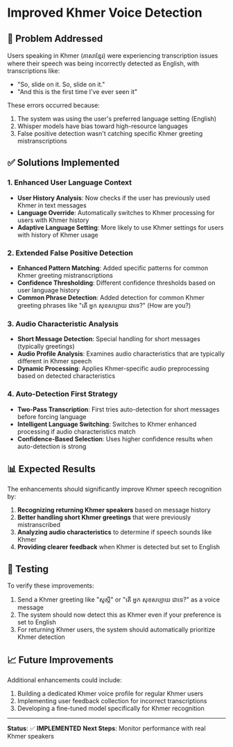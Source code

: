 # Improved Khmer Voice Detection

## 🚨 Problem Addressed

Users speaking in Khmer (ភាសាខ្មែរ) were experiencing transcription issues where their speech was being incorrectly detected as English, with transcriptions like:
- "So, slide on it. So, slide on it."
- "And this is the first time I've ever seen it"

These errors occurred because:
1. The system was using the user's preferred language setting (English)
2. Whisper models have bias toward high-resource languages
3. False positive detection wasn't catching specific Khmer greeting mistranscriptions

## ✅ Solutions Implemented

### 1. Enhanced User Language Context

- **User History Analysis**: Now checks if the user has previously used Khmer in text messages
- **Language Override**: Automatically switches to Khmer processing for users with Khmer history
- **Adaptive Language Setting**: More likely to use Khmer settings for users with history of Khmer usage

### 2. Extended False Positive Detection

- **Enhanced Pattern Matching**: Added specific patterns for common Khmer greeting mistranscriptions
- **Confidence Thresholding**: Different confidence thresholds based on user language history
- **Common Phrase Detection**: Added detection for common Khmer greeting phrases like "តើ អ្នក សុខសប្បាយ ជាទេ?" (How are you?)

### 3. Audio Characteristic Analysis

- **Short Message Detection**: Special handling for short messages (typically greetings)
- **Audio Profile Analysis**: Examines audio characteristics that are typically different in Khmer speech
- **Dynamic Processing**: Applies Khmer-specific audio preprocessing based on detected characteristics

### 4. Auto-Detection First Strategy

- **Two-Pass Transcription**: First tries auto-detection for short messages before forcing language
- **Intelligent Language Switching**: Switches to Khmer enhanced processing if audio characteristics match
- **Confidence-Based Selection**: Uses higher confidence results when auto-detection is strong

## 📊 Expected Results

The enhancements should significantly improve Khmer speech recognition by:

1. **Recognizing returning Khmer speakers** based on message history
2. **Better handling short Khmer greetings** that were previously mistranscribed
3. **Analyzing audio characteristics** to determine if speech sounds like Khmer
4. **Providing clearer feedback** when Khmer is detected but set to English

## 🧪 Testing

To verify these improvements:

1. Send a Khmer greeting like "សួស្តី" or "តើ អ្នក សុខសប្បាយ ជាទេ?" as a voice message
2. The system should now detect this as Khmer even if your preference is set to English
3. For returning Khmer users, the system should automatically prioritize Khmer detection

## 📈 Future Improvements

Additional enhancements could include:

1. Building a dedicated Khmer voice profile for regular Khmer users
2. Implementing user feedback collection for incorrect transcriptions
3. Developing a fine-tuned model specifically for Khmer recognition

---

**Status**: ✅ **IMPLEMENTED**
**Next Steps**: Monitor performance with real Khmer speakers
